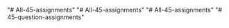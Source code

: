 "# All-45-assignments" 
"# All-45-assignments" 
"# All-45-assignments" 
"# 45-question-assignments" 
